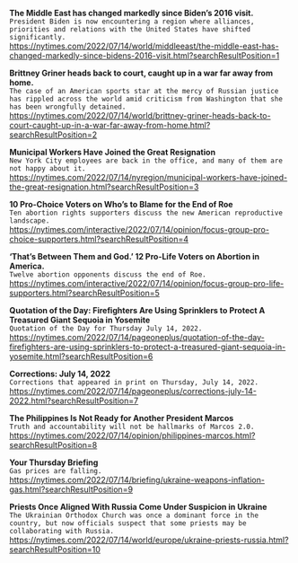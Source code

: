 **The Middle East has changed markedly since Biden’s 2016 visit.**\
`President Biden is now encountering a region where alliances, priorities and relations with the United States have shifted significantly.`\
https://nytimes.com/2022/07/14/world/middleeast/the-middle-east-has-changed-markedly-since-bidens-2016-visit.html?searchResultPosition=1

**Brittney Griner heads back to court, caught up in a war far away from home.**\
`The case of an American sports star at the mercy of Russian justice has rippled across the world amid criticism from Washington that she has been wrongfully detained.`\
https://nytimes.com/2022/07/14/world/brittney-griner-heads-back-to-court-caught-up-in-a-war-far-away-from-home.html?searchResultPosition=2

**Municipal Workers Have Joined the Great Resignation**\
`New York City employees are back in the office, and many of them are not happy about it.`\
https://nytimes.com/2022/07/14/nyregion/municipal-workers-have-joined-the-great-resignation.html?searchResultPosition=3

**10 Pro-Choice Voters on Who’s to Blame for the End of Roe**\
`Ten abortion rights supporters discuss the new American reproductive landscape.`\
https://nytimes.com/interactive/2022/07/14/opinion/focus-group-pro-choice-supporters.html?searchResultPosition=4

**‘That’s Between Them and God.’ 12 Pro-Life Voters on Abortion in America.**\
`Twelve abortion opponents discuss the end of Roe.`\
https://nytimes.com/interactive/2022/07/14/opinion/focus-group-pro-life-supporters.html?searchResultPosition=5

**Quotation of the Day: Firefighters Are Using Sprinklers to Protect A Treasured Giant Sequoia in Yosemite**\
`Quotation of the Day for Thursday July 14, 2022.`\
https://nytimes.com/2022/07/14/pageoneplus/quotation-of-the-day-firefighters-are-using-sprinklers-to-protect-a-treasured-giant-sequoia-in-yosemite.html?searchResultPosition=6

**Corrections: July 14, 2022**\
`Corrections that appeared in print on Thursday, July 14, 2022.`\
https://nytimes.com/2022/07/14/pageoneplus/corrections-july-14-2022.html?searchResultPosition=7

**The Philippines Is Not Ready for Another President Marcos**\
`Truth and accountability will not be hallmarks of Marcos 2.0.`\
https://nytimes.com/2022/07/14/opinion/philippines-marcos.html?searchResultPosition=8

**Your Thursday Briefing**\
`Gas prices are falling.`\
https://nytimes.com/2022/07/14/briefing/ukraine-weapons-inflation-gas.html?searchResultPosition=9

**Priests Once Aligned With Russia Come Under Suspicion in Ukraine**\
`The Ukrainian Orthodox Church was once a dominant force in the country, but now officials suspect that some priests may be collaborating with Russia.`\
https://nytimes.com/2022/07/14/world/europe/ukraine-priests-russia.html?searchResultPosition=10

